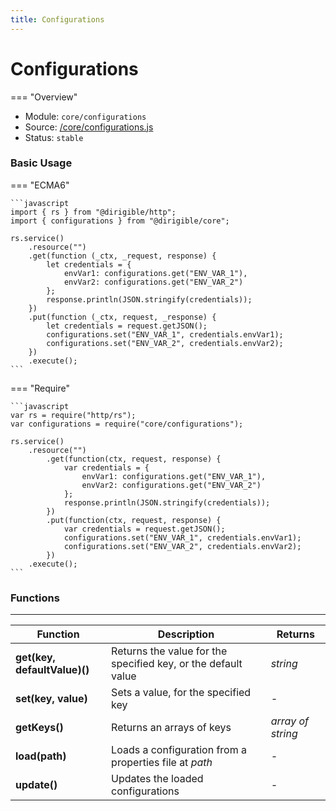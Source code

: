 ```yaml
---
title: Configurations
---
```


Configurations
===

=== "Overview"
- Module: `core/configurations`
- Source: [/core/configurations.js](https://github.com/eclipse/dirigible/blob/master/components/api-core/src/main/resources/META-INF/dirigible/core/configurations.js)
- Status: `stable`

### Basic Usage

=== "ECMA6"

    ```javascript
    import { rs } from "@dirigible/http";
    import { configurations } from "@dirigible/core";

    rs.service()
        .resource("")
        .get(function (_ctx, _request, response) {
            let credentials = {
                envVar1: configurations.get("ENV_VAR_1"),
                envVar2: configurations.get("ENV_VAR_2")
            };
            response.println(JSON.stringify(credentials));
        })
        .put(function (_ctx, request, _response) {
            let credentials = request.getJSON();
            configurations.set("ENV_VAR_1", credentials.envVar1);
            configurations.set("ENV_VAR_2", credentials.envVar2);
        })
        .execute();
    ```

=== "Require"

    ```javascript
    var rs = require("http/rs");
    var configurations = require("core/configurations");

    rs.service()
        .resource("")
            .get(function(ctx, request, response) {
                var credentials = {
                    envVar1: configurations.get("ENV_VAR_1"),
                    envVar2: configurations.get("ENV_VAR_2")
                };
                response.println(JSON.stringify(credentials));
            })
            .put(function(ctx, request, response) {
                var credentials = request.getJSON();
                configurations.set("ENV_VAR_1", credentials.envVar1);
                configurations.set("ENV_VAR_2", credentials.envVar2);
            })
        .execute();
    ```


### Functions

---

Function     | Description | Returns
------------ | ----------- | --------
**get(key, defaultValue)()** | Returns the value for the specified key, or the default value | *string*
**set(key, value)** | Sets a value, for the specified key | *-*
**getKeys()** | Returns an arrays of keys | *array of string*
**load(path)** | Loads a configuration from a properties file at *path* | *-* 
**update()** | Updates the loaded configurations | *-*
